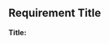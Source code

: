 ## Requirement Title

**Title:** <Title of the Requirement>

## What are you testing?

**Description:** < Description of the feature or requirement >
[Brief description of the feature or functionality]
